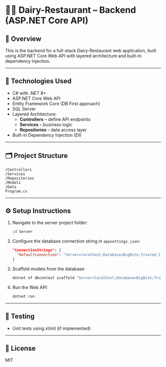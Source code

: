 # 🍕🍦 Dairy-Restaurant – Backend (ASP.NET Core API)

## 📘 Overview
This is the backend for a full-stack Dairy-Restaurant web application, built using ASP.NET Core Web API with layered architecture and built-in dependency injection.

---

## 🔧 Technologies Used

- C# with .NET 8+
- ASP.NET Core Web API
- Entity Framework Core (DB First approach)
- SQL Server
- Layered Architecture:
  - **Controllers** – define API endpoints
  - **Services** – business logic
  - **Repositories** – data access layer
- Built-in Dependency Injection (DI)

---

## 🗂 Project Structure

```
/Controllers  
/Services  
/Repositories  
/Models  
/Data  
Program.cs
```

---

## ⚙️ Setup Instructions

1. Navigate to the server project folder:
   ```bash
   cd Server
   ```
2. Configure the database connection string in `appsettings.json`:
   ```json
   "ConnectionStrings": {
     "DefaultConnection": "Server=localhost;Database=BigBite;Trusted_Connection=True;"
   }
   ```
3. Scaffold models from the database:
   ```bash
   dotnet ef dbcontext scaffold "Server=localhost;Database=BigBite;Trusted_Connection=True;" Microsoft.EntityFrameworkCore.SqlServer -o Models -f
   ```
4. Run the Web API:
   ```bash
   dotnet run
   ```

---

## 🧪 Testing

- Unit tests using xUnit (if implemented)

---

## 📄 License

MIT
